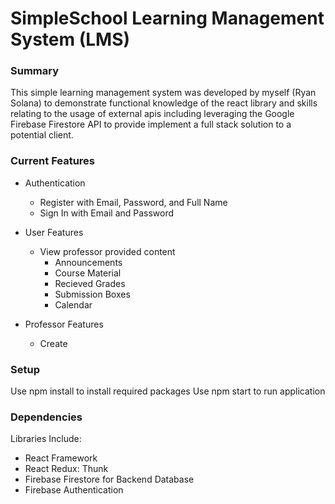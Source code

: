 # SimpleSchool Learning Management System (LMS)

### Summary
This simple learning management system was developed by myself (Ryan Solana) to demonstrate functional knowledge of the react library and skills relating to the usage of external apis including leveraging the Google Firebase Firestore API to provide implement a full stack solution to a potential client.

### Current Features
- Authentication
    - Register with Email, Password, and Full Name
    - Sign In with Email and Password

- User Features
    - View professor provided content
        - Announcements
        - Course Material
        - Recieved Grades
        - Submission Boxes
        - Calendar

- Professor Features
    - Create 

### Setup
Use npm install to install required packages
Use npm start to run application

### Dependencies
Libraries Include:
- React Framework
- React Redux: Thunk
- Firebase Firestore for Backend Database
- Firebase Authentication


